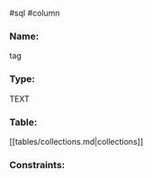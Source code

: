 #sql #column 

### Name:
tag
### Type:
TEXT
### Table:
 [[tables/collections.md|collections]]

### Constraints:
